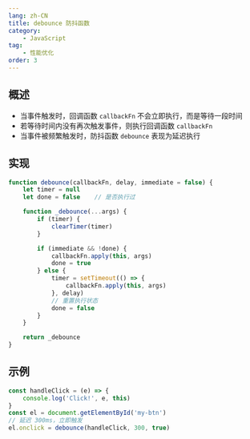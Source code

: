 ```yaml
---
lang: zh-CN
title: debounce 防抖函数
category:
    - JavaScript
tag:
    - 性能优化
order: 3
---
```


## 概述

- 当事件触发时，回调函数 `callbackFn` 不会立即执行，而是等待一段时间
- 若等待时间内没有再次触发事件，则执行回调函数 `callbackFn`
- 当事件被频繁触发时，防抖函数 `debounce` 表现为延迟执行

## 实现

```js
function debounce(callbackFn, delay, immediate = false) {
    let timer = null
    let done = false    // 是否执行过

    function _debounce(...args) {
        if (timer) {
            clearTimer(timer)
        }

        if (immediate && !done) {
            callbackFn.apply(this, args)
            done = true
        } else {
            timer = setTimeout(() => {
                callbackFn.apply(this, args)
            }, delay)
            // 重置执行状态
            done = false
        }
    }

    return _debounce
}
```

<!-- more -->

## 示例

```js
const handleClick = (e) => {
    console.log('Click!', e, this)
}
const el = document.getElementById('my-btn')
// 延迟 300ms，立即触发
el.onclick = debounce(handleClick, 300, true)
```
